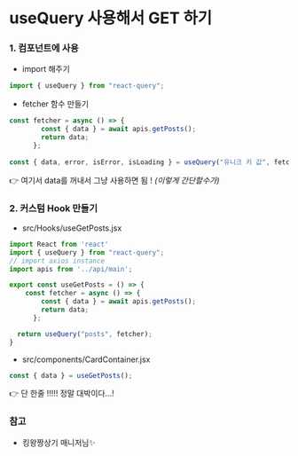# useQuery 사용해서 GET 하기

### 1. 컴포넌트에 사용
- import 해주기
```javascript
import { useQuery } from "react-query";
```
- fetcher 함수 만들기
```javascript
const fetcher = async () => {
        const { data } = await apis.getPosts();
        return data;
      };
      
const { data, error, isError, isLoading } = useQuery("유니크 키 값", fetcher);
```
👉 여기서 data를 꺼내서 그냥 사용하면 됨 ! *(이렇게 간단할수가)*

### 2. 커스텀 Hook 만들기
- src/Hooks/useGetPosts.jsx
```javascript
import React from 'react'
import { useQuery } from "react-query";
// import axios instance
import apis from '../api/main';

export const useGetPosts = () => {
    const fetcher = async () => {
        const { data } = await apis.getPosts();
        return data;
      };

  return useQuery("posts", fetcher); 
}
```
- src/components/CardContainer.jsx
```javascript
const { data } = useGetPosts();
```
👉 단 한줄 !!!!! 정말 대박이다...!

### 참고
- 킹왕짱상기 매니저님✨
